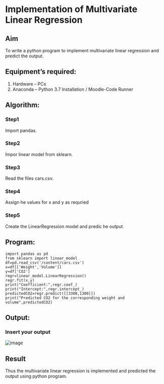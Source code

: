 # Implementation of Multivariate Linear Regression
## Aim
To write a python program to implement multivariate linear regression and predict the output.
## Equipment’s required:
1.	Hardware – PCs
2.	Anaconda – Python 3.7 Installation / Moodle-Code Runner
## Algorithm:
### Step1
Import pandas.
### Step2
Impor linear model from sklearn.
### Step3
Read the files cars.csv.

### Step4
Assign he values for x and y as requried

### Step5
Create the LinearRegression model and predic he output

## Program:
```
import pandas as pd
from sklearn import linear_model
df=pd.read_csv('/content/cars.csv')
x=df[['Weight','Volume']]
y=df['CO2']
regr=linear_model.LinearRegression()
regr.fit(x,y)
print("Coefficient:",regr.coef_)
print("Intercept:",regr.intercept_)
predictedCO2=regr.predict([[3300,1300]])
print("Predicted CO2 for the corresponding weight and volume",predictedCO2)
```
## Output:


### Insert your output

![image](https://github.com/Sanjay-sg/Multivariate-Linear-Regression/assets/119559022/e9a1c4aa-d97b-48ac-9114-ebb5ae399380)


## Result
Thus the multivariate linear regression is implemented and predicted the output using python program.
